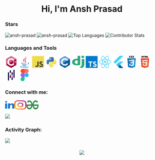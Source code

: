 <h1 align="center">Hi, I'm Ansh Prasad</h1>

<h3 align="left">Stars</h3>
<p>
  <img align="center" height="160em" src="https://github-readme-stats.vercel.app/api?username=ansh-prasad&show_icons=true&locale=en&theme=tokyonight" alt="ansh-prasad" />
  <img align="center" height="160em" src="https://github-readme-streak-stats.herokuapp.com/?user=ansh-prasad&theme=tokyonight" alt="ansh-prasad" />
  <img align="center" height="115em" src="https://github-readme-stats.vercel.app/api/top-langs/?username=ansh-prasad&theme=tokyonight&hide_border=false&include_all_commits=false&count_private=false&layout=compact" alt="Top Languages" />
  <img align="center" height="170em" src="https://github-contributor-stats.vercel.app/api?username=ansh-prasad&limit=5&theme=tokyonight&combine_all_yearly_contributions=true" alt="Contributor Stats" />
</p>





<h3 align="left">Languages and Tools</h3>
<p align="left">
  <img src="https://raw.githubusercontent.com/teamedwardforever/Readme-Generator/71f25dd8b98329b168142a6b782a107b75eab178/svg/Skills/Languages/cplusplus-original.svg" alt="CPP" width="40" height="40"/>
  <img src="https://raw.githubusercontent.com/teamedwardforever/Readme-Generator/71f25dd8b98329b168142a6b782a107b75eab178/svg/Skills/Languages/java-original.svg" alt="Java" width="40" height="40"/>
  <img src="https://raw.githubusercontent.com/teamedwardforever/Readme-Generator/71f25dd8b98329b168142a6b782a107b75eab178/svg/Skills/Languages/javascript-original.svg" alt="Javascript" width="40" height="40"/>
  <img src="https://raw.githubusercontent.com/teamedwardforever/Readme-Generator/71f25dd8b98329b168142a6b782a107b75eab178/svg/Skills/Languages/python-original.svg" alt="Python" width="40" height="40"/>
  <img src="https://raw.githubusercontent.com/teamedwardforever/Readme-Generator/71f25dd8b98329b168142a6b782a107b75eab178/svg/Skills/Languages/c-original.svg" alt="C" width="40" height="40"/>
  <img src="https://raw.githubusercontent.com/teamedwardforever/Readme-Generator/71f25dd8b98329b168142a6b782a107b75eab178/svg/Skills/Framework/django.svg" alt="Django" width="40" height="40"/>
  <img src="https://raw.githubusercontent.com/teamedwardforever/Readme-Generator/71f25dd8b98329b168142a6b782a107b75eab178/svg/Skills/Languages/typescript-original.svg" alt="Typescript" width="40" height="40"/>
  <img src="https://raw.githubusercontent.com/teamedwardforever/Readme-Generator/71f25dd8b98329b168142a6b782a107b75eab178/svg/Skills/Mobile/header_logo.svg" alt="React Native" width="40" height="40"/>
  <img src="https://raw.githubusercontent.com/teamedwardforever/Readme-Generator/71f25dd8b98329b168142a6b782a107b75eab178/svg/Skills/Mobile/flutterio-icon.svg" alt="Flutter" width="40" height="40"/>
  <img src="https://raw.githubusercontent.com/teamedwardforever/Readme-Generator/71f25dd8b98329b168142a6b782a107b75eab178/svg/Skills/Frontend/css3-original-wordmark.svg" alt="Css" width="40" height="40"/>
  <img src="https://raw.githubusercontent.com/teamedwardforever/Readme-Generator/71f25dd8b98329b168142a6b782a107b75eab178/svg/Skills/Frontend/html5-original-wordmark.svg" alt="HTML" width="40" height="40"/>
  <img src="https://raw.githubusercontent.com/teamedwardforever/Readme-Generator/71f25dd8b98329b168142a6b782a107b75eab178/svg/Skills/ML/pandas-original.svg" alt="Pandas" width="40" height="40"/>
  <img src="https://raw.githubusercontent.com/teamedwardforever/Readme-Generator/71f25dd8b98329b168142a6b782a107b75eab178/svg/Skills/Software/figma-icon.svg" alt="Figma" width="40" height="40"/>
</p>
</div><h3 align="left">Connect with me:</h3>
<p align="left">
<a href="https://linkedin.com/in/ansh-prasad" target="blank"><img align="center" src="https://raw.githubusercontent.com/teamedwardforever/Readme-Generator/71f25dd8b98329b168142a6b782a107b75eab178/svg/Social/linked-in-alt.svg" alt="ansh-prasad" height="25" width="30" /></a><a href="https://instagram.com/ansh.prasad13" target="blank"><img align="center" src="https://raw.githubusercontent.com/teamedwardforever/Readme-Generator/71f25dd8b98329b168142a6b782a107b75eab178/svg/Social/instagram.svg" alt="ansh.prasad13" height="30" width="40" /></a><a href="https://auth.geeksforgeeks.org/user/anshprasad01" target="blank"><img align="center" src="https://raw.githubusercontent.com/teamedwardforever/Readme-Generator/71f25dd8b98329b168142a6b782a107b75eab178/svg/Social/geeks-for-geeks.svg" alt="anshprasad01" height="30" width="40" /></a></p>

<img src="https://user-images.githubusercontent.com/73097560/115834477-dbab4500-a447-11eb-908a-139a6edaec5c.gif">
<h3 align="left">Activity Graph:</h2>
<img align="center" src="https://github-readme-activity-graph.vercel.app/graph?username=ansh-prasad&theme=tokyo-night"/>
<h3 align="left"></h2>
<div align="center">
  <img src="https://profile-counter.glitch.me/ansh-prasad/count.svg?"  />
</div>

###

